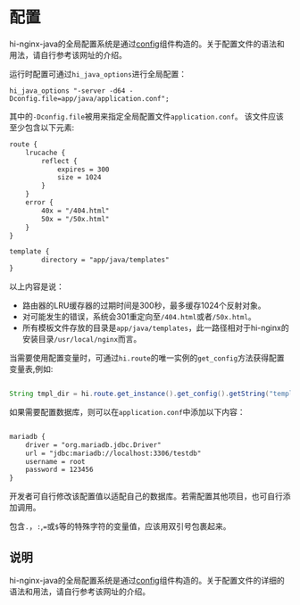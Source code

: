 # 配置

hi-nginx-java的全局配置系统是通过[config](https://github.com/lightbend/config)组件构造的。关于配置文件的语法和用法，请自行参考该网址的介绍。

运行时配置可通过`hi_java_options`进行全局配置：
```nginx
hi_java_options "-server -d64 -Dconfig.file=app/java/application.conf";
```
其中的`-Dconfig.file`被用来指定全局配置文件`application.conf`。
该文件应该至少包含以下元素:
```txt
route {
	lrucache {
		reflect {
			expires = 300
			size = 1024
		}
	}
    error {
        40x = "/404.html"
        50x = "/50x.html"
    } 
}

template {
        directory = "app/java/templates"
}


```
以上内容是说：
 - 路由器的LRU缓存器的过期时间是300秒，最多缓存1024个反射对象。
 - 对可能发生的错误，系统会301重定向至`/404.html`或者`/50x.html`。
 - 所有模板文件存放的目录是`app/java/templates`，此一路径相对于hi-nginx的安装目录`/usr/local/nginx`而言。

当需要使用配置变量时，可通过`hi.route`的唯一实例的`get_config`方法获得配置变量表,例如:
```java

String tmpl_dir = hi.route.get_instance().get_config().getString("template.directory");

```
如果需要配置数据库，则可以在`application.conf`中添加以下内容：
```txt

mariadb {
    driver = "org.mariadb.jdbc.Driver"
    url = "jdbc:mariadb://localhost:3306/testdb"
    username = root
    password = 123456
}
```
开发者可自行修改该配置值以适配自己的数据库。若需配置其他项目，也可自行添加调用。

包含`.`，`:`,`=`或`$`等的特殊字符的变量值，应该用双引号包裹起来。

## 说明
hi-nginx-java的全局配置系统是通过[config](https://github.com/lightbend/config)组件构造的。关于配置文件的详细的语法和用法，请自行参考该网址的介绍。
